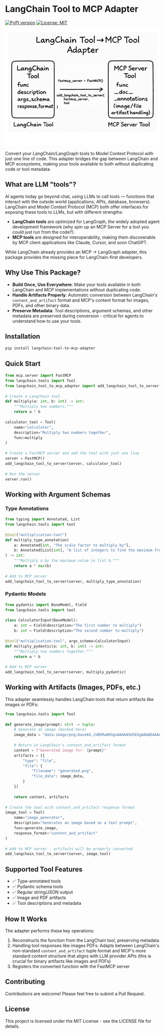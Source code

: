# LangChain Tool to MCP Adapter

[![PyPI version](https://badge.fury.io/py/langchain-tool-to-mcp-adapter.svg)](https://badge.fury.io/py/langchain-tool-to-mcp-adapter)
[![License: MIT](https://img.shields.io/badge/License-MIT-yellow.svg)](https://opensource.org/licenses/MIT)

![@LangChain Tool to MCP Adapter](LangChain%20Tool%20to%20MCP%20Adapter.png)

Convert your LangChain/LangGraph tools to Model Context Protocol with just one line of code. This adapter bridges the gap between LangChain and MCP ecosystems, making your tools available to both without duplicating code or tool metadata.

## What are LLM "tools"?

AI agents today go beyond chat, using LLMs to call tools — functions that interact with the outside world (applications, APIs, database, browsers). LangChain and Model Context Protocol (MCP) both offer interfaces for exposing these tools to LLMs, but with different strengths:

- **LangChain tools** are optimized for LangGraph, the widely adopted agent development framework (why spin up an MCP Server for a tool you could just run from the code?).
- **MCP tools** are designed for interoperability, making them discoverable by MCP client applications like Claude, Cursor, and soon ChatGPT.

While LangChain already provides an MCP → LangGraph adapter, this package provides the missing piece for LangChain-first developers.

## Why Use This Package?

- **Build Once, Use Everywhere**: Make your tools available in both LangChain and MCP implementations without duplicating code.
- **Handle Artifacts Properly**: Automatic conversion between LangChain's `content_and_artifact` format and MCP's content format for images, PDFs, and other binary data.
- **Preserve Metadata**: Tool descriptions, argument schemas, and other metadata are preserved during conversion - critical for agents to understand how to use your tools.

## Installation

```bash
pip install langchain-tool-to-mcp-adapter
```

## Quick Start

```python
from mcp.server import FastMCP
from langchain.tools import Tool
from langchain_tool_to_mcp_adapter import add_langchain_tool_to_server

# Create a LangChain tool
def multiply(a: int, b: int) -> int:
    """Multiply two numbers."""
    return a * b

calculator_tool = Tool(
    name="calculator",
    description="Multiply two numbers together",
    func=multiply
)

# Create a FastMCP server and add the tool with just one line
server = FastMCP()
add_langchain_tool_to_server(server, calculator_tool)

# Run the server
server.run()
```

## Working with Argument Schemas

### Type Annotations

```python
from typing import Annotated, List
from langchain.tools import tool

@tool("multiplication-tool")
def multiply_type_annotation(
    a: Annotated[int, "The scale factor to multiply by"],
    b: Annotated[List[int], "A list of integers to find the maximum from"]
) -> int:
    """Multiply a by the maximum value in list b."""
    return a * max(b)

# Add to MCP server
add_langchain_tool_to_server(server, multiply_type_annotation)
```

### Pydantic Models

```python
from pydantic import BaseModel, Field
from langchain.tools import tool

class CalculatorInput(BaseModel):
    a: int = Field(description="The first number to multiply")
    b: int = Field(description="The second number to multiply")

@tool("multiplication-tool", args_schema=CalculatorInput)
def multiply_pydantic(a: int, b: int) -> int:
    """Multiply two numbers together."""
    return a * b

# Add to MCP server
add_langchain_tool_to_server(server, multiply_pydantic)
```

## Working with Artifacts (Images, PDFs, etc.)

This adapter seamlessly handles LangChain tools that return artifacts like images or PDFs:

```python
from langchain.tools import Tool

def generate_image(prompt: str) -> tuple:
    # Generate an image (mocked here)
    image_data = "data:image/png;base64,iVBORw0KGgoAAAANSUhEUgAAAAEAAAABCAQAAAC1HAwCAAAAC0lEQVR42mNkYAAAAAYAAjCB0C8AAAAASUVORK5CYII="
    
    # Return in LangChain's content_and_artifact format
    content = f"Generated image for: {prompt}"
    artifacts = [{
        "type": "file",
        "file": {
            "filename": "generated.png",
            "file_data": image_data,
        }
    }]
    
    return content, artifacts

# Create the tool with content_and_artifact response format
image_tool = Tool(
    name="image_generator",
    description="Generates an image based on a text prompt",
    func=generate_image,
    response_format="content_and_artifact"
)

# Add to MCP server - artifacts will be properly converted
add_langchain_tool_to_server(server, image_tool)
```

## Supported Tool Features

- ✅ Type-annotated tools
- ✅ Pydantic schema tools
- ✅ Regular string/JSON output
- ✅ Image and PDF artifacts
- ✅ Tool descriptions and metadata

## How It Works

The adapter performs these key operations:
1. Reconstructs the function from the LangChain tool, preserving metadata
2. Handling tool responses like images PDFs: Adapts between LangChain's non-standard `content_and_artifact` tuple format and MCP's more standard content structure that aligns with LLM provider APIs (this is crucial for binary artifacts like images and PDFs)
3. Registers the converted function with the FastMCP server

## Contributing

Contributions are welcome! Please feel free to submit a Pull Request.

## License

This project is licensed under the MIT License - see the LICENSE file for details.
